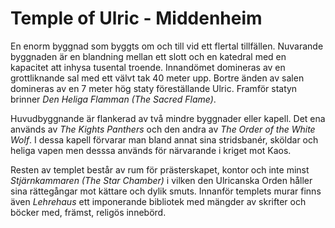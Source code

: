 # Temple of Ulric - Middenheim

En enorm byggnad som byggts om och till vid ett flertal tillfällen. Nuvarande
byggnaden är en blandning mellan ett slott och en katedral med en kapacitet att
inhysa tusental troende. Innandömet domineras av en grottliknande sal med ett
välvt tak 40 meter upp. Bortre änden av salen domineras av en 7 meter hög staty
föreställande Ulric. Framför statyn brinner _Den Heliga Flamman (The Sacred Flame)_.

Huvudbyggnande är flankerad av två mindre byggnader eller kapell. Det ena används
av _The Kights Panthers_ och den andra av _The Order of the White Wolf_. I dessa kapell
förvarar man bland annat sina stridsbanér, sköldar och heliga vapen men desssa
används för närvarande i kriget mot Kaos.

Resten av templet består av rum för prästerskapet, kontor och inte minst 
_Stjärnkammaren (The Star Chamber)_ i vilken den Ulricanska Orden håller sina 
rättegångar mot kättare och dylik smuts. Innanför templets murar finns även
_Lehrehaus_ ett imponerande bibliotek med mängder av skrifter och böcker med,
främst, religös innebörd.